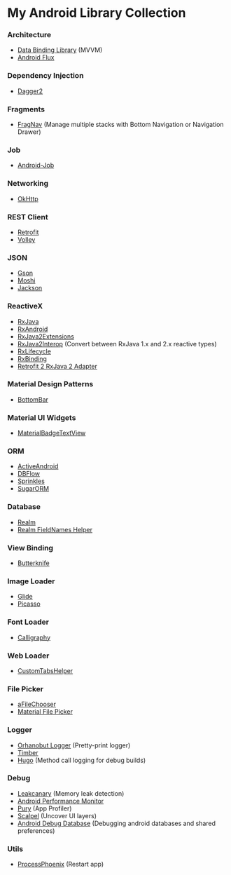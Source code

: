 # My Android Library Collection

### Architecture
* [Data Binding Library](https://developer.android.com/topic/libraries/data-binding/index.html) (MVVM)
* [Android Flux](https://github.com/lgvalle/android-flux-todo-app)

### Dependency Injection
* [Dagger2](https://github.com/google/dagger)

### Fragments
* [FragNav](https://github.com/ncapdevi/FragNav) (Manage multiple stacks with Bottom Navigation or Navigation Drawer)

### Job
* [Android-Job](https://github.com/evernote/android-job) 

### Networking
* [OkHttp](https://github.com/square/okhttp)

### REST Client
* [Retrofit](https://github.com/square/retrofit)
* [Volley](https://github.com/mcxiaoke/android-volley)

### JSON
* [Gson](https://github.com/google/gson)
* [Moshi](https://github.com/square/moshi)
* [Jackson](https://github.com/FasterXML/jackson)

### ReactiveX
* [RxJava](https://github.com/ReactiveX/RxJava)
* [RxAndroid](https://github.com/ReactiveX/RxAndroid)
* [RxJava2Extensions](https://github.com/akarnokd/RxJava2Extensions)
* [RxJava2Interop](https://github.com/akarnokd/RxJava2Interop) (Convert between RxJava 1.x and 2.x reactive types)
* [RxLifecycle](https://github.com/trello/RxLifecycle)
* [RxBinding](https://github.com/JakeWharton/RxBinding)
* [Retrofit 2 RxJava 2 Adapter](https://github.com/JakeWharton/retrofit2-rxjava2-adapter)

### Material Design Patterns
* [BottomBar](https://github.com/roughike/BottomBar)

### Material UI Widgets
* [MaterialBadgeTextView](https://github.com/matrixxun/MaterialBadgeTextView)

### ORM
* [ActiveAndroid](https://github.com/pardom/ActiveAndroid)
* [DBFlow](https://github.com/Raizlabs/DBFlow)
* [Sprinkles](https://github.com/emilsjolander/sprinkles)
* [SugarORM](https://github.com/satyan/sugar)

### Database
* [Realm](https://github.com/realm/realm-java)
* [Realm FieldNames Helper](https://github.com/cmelchior/realmfieldnameshelper)

### View Binding
* [Butterknife](https://github.com/JakeWharton/butterknife)

### Image Loader
* [Glide](https://github.com/bumptech/glide)
* [Picasso](https://github.com/square/picasso)

### Font Loader
* [Calligraphy](https://github.com/chrisjenx/Calligraphy)

### Web Loader
* [CustomTabsHelper](https://github.com/DreaminginCodeZH/CustomTabsHelper)

### File Picker
* [aFileChooser](https://github.com/iPaulPro/aFileChooser)
* [Material File Picker](https://github.com/nbsp-team/MaterialFilePicker)

### Logger
* [Orhanobut Logger](https://github.com/orhanobut/logger) (Pretty-print logger)
* [Timber](https://github.com/JakeWharton/timber)
* [Hugo](https://github.com/JakeWharton/hugo) (Method call logging for debug builds)

### Debug
* [Leakcanary](https://github.com/square/leakcanary) (Memory leak detection)
* [Android Performance Monitor](https://github.com/markzhai/AndroidPerformanceMonitor)
* [Pury](https://github.com/NikitaKozlov/Pury) (App Profiler)
* [Scalpel](https://github.com/JakeWharton/scalpel) (Uncover UI layers)
* [Android Debug Database](https://github.com/amitshekhariitbhu/Android-Debug-Database) (Debugging android databases and shared preferences)

### Utils
* [ProcessPhoenix](https://github.com/JakeWharton/ProcessPhoenix) (Restart app)
